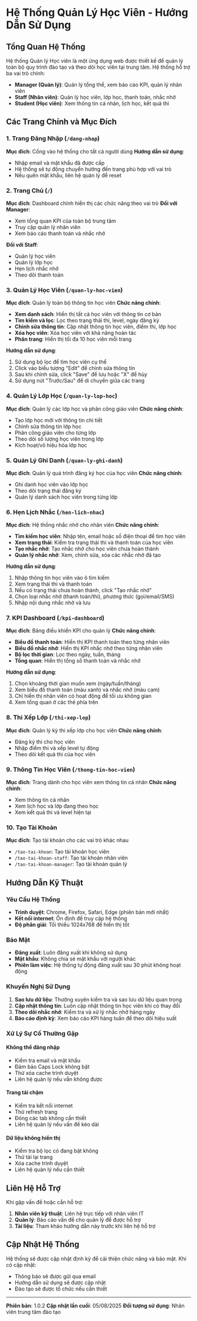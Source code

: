 # Hệ Thống Quản Lý Học Viên - Hướng Dẫn Sử Dụng

## Tổng Quan Hệ Thống

Hệ thống Quản lý Học viên là một ứng dụng web được thiết kế để quản lý toàn bộ quy trình đào tạo và theo dõi học viên tại trung tâm. Hệ thống hỗ trợ ba vai trò chính:

- **Manager (Quản lý)**: Quản lý tổng thể, xem báo cáo KPI, quản lý nhân viên
- **Staff (Nhân viên)**: Quản lý học viên, lớp học, thanh toán, nhắc nhở
- **Student (Học viên)**: Xem thông tin cá nhân, lịch học, kết quả thi

## Các Trang Chính và Mục Đích

### 1. Trang Đăng Nhập (`/dang-nhap`)
**Mục đích**: Cổng vào hệ thống cho tất cả người dùng
**Hướng dẫn sử dụng**:
- Nhập email và mật khẩu đã được cấp
- Hệ thống sẽ tự động chuyển hướng đến trang phù hợp với vai trò
- Nếu quên mật khẩu, liên hệ quản lý để reset

### 2. Trang Chủ (`/`)
**Mục đích**: Dashboard chính hiển thị các chức năng theo vai trò
**Đối với Manager**:
- Xem tổng quan KPI của toàn bộ trung tâm
- Truy cập quản lý nhân viên
- Xem báo cáo thanh toán và nhắc nhở

**Đối với Staff**:
- Quản lý học viên
- Quản lý lớp học
- Hẹn lịch nhắc nhở
- Theo dõi thanh toán

### 3. Quản Lý Học Viên (`/quan-ly-hoc-vien`)
**Mục đích**: Quản lý toàn bộ thông tin học viên
**Chức năng chính**:
- **Xem danh sách**: Hiển thị tất cả học viên với thông tin cơ bản
- **Tìm kiếm và lọc**: Lọc theo trạng thái thi, level, ngày đăng ký
- **Chỉnh sửa thông tin**: Cập nhật thông tin học viên, điểm thi, lớp học
- **Xóa học viên**: Xóa học viên với khả năng hoàn tác
- **Phân trang**: Hiển thị tối đa 10 học viên mỗi trang

**Hướng dẫn sử dụng**:
1. Sử dụng bộ lọc để tìm học viên cụ thể
2. Click vào biểu tượng "Edit" để chỉnh sửa thông tin
3. Sau khi chỉnh sửa, click "Save" để lưu hoặc "X" để hủy
4. Sử dụng nút "Trước/Sau" để di chuyển giữa các trang

### 4. Quản Lý Lớp Học (`/quan-ly-lop-hoc`)
**Mục đích**: Quản lý các lớp học và phân công giáo viên
**Chức năng chính**:
- Tạo lớp học mới với thông tin chi tiết
- Chỉnh sửa thông tin lớp học
- Phân công giáo viên cho từng lớp
- Theo dõi số lượng học viên trong lớp
- Kích hoạt/vô hiệu hóa lớp học

### 5. Quản Lý Ghi Danh (`/quan-ly-ghi-danh`)
**Mục đích**: Quản lý quá trình đăng ký học của học viên
**Chức năng chính**:
- Ghi danh học viên vào lớp học
- Theo dõi trạng thái đăng ký
- Quản lý danh sách học viên trong từng lớp

### 6. Hẹn Lịch Nhắc (`/hen-lich-nhac`)
**Mục đích**: Hệ thống nhắc nhở cho nhân viên
**Chức năng chính**:
- **Tìm kiếm học viên**: Nhập tên, email hoặc số điện thoại để tìm học viên
- **Xem trạng thái**: Kiểm tra trạng thái thi và thanh toán của học viên
- **Tạo nhắc nhở**: Tạo nhắc nhở cho học viên chưa hoàn thành
- **Quản lý nhắc nhở**: Xem, chỉnh sửa, xóa các nhắc nhở đã tạo

**Hướng dẫn sử dụng**:
1. Nhập thông tin học viên vào ô tìm kiếm
2. Xem trạng thái thi và thanh toán
3. Nếu có trạng thái chưa hoàn thành, click "Tạo nhắc nhở"
4. Chọn loại nhắc nhở (thanh toán/thi), phương thức (gọi/email/SMS)
5. Nhập nội dung nhắc nhở và lưu

### 7. KPI Dashboard (`/kpi-dashboard`)
**Mục đích**: Bảng điều khiển KPI cho quản lý
**Chức năng chính**:
- **Biểu đồ thanh toán**: Hiển thị KPI thanh toán theo từng nhân viên
- **Biểu đồ nhắc nhở**: Hiển thị KPI nhắc nhở theo từng nhân viên
- **Bộ lọc thời gian**: Lọc theo ngày, tuần, tháng
- **Tổng quan**: Hiển thị tổng số thanh toán và nhắc nhở

**Hướng dẫn sử dụng**:
1. Chọn khoảng thời gian muốn xem (ngày/tuần/tháng)
2. Xem biểu đồ thanh toán (màu xanh) và nhắc nhở (màu cam)
3. Chỉ hiển thị nhân viên có hoạt động để tối ưu không gian
4. Xem tổng quan ở các thẻ phía trên

### 8. Thi Xếp Lớp (`/thi-xep-lop`)
**Mục đích**: Quản lý kỳ thi xếp lớp cho học viên
**Chức năng chính**:
- Đăng ký thi cho học viên
- Nhập điểm thi và xếp level tự động
- Theo dõi kết quả thi của học viên

### 9. Thông Tin Học Viên (`/thong-tin-hoc-vien`)
**Mục đích**: Trang dành cho học viên xem thông tin cá nhân
**Chức năng chính**:
- Xem thông tin cá nhân
- Xem lịch học và lớp đang theo học
- Xem kết quả thi và level hiện tại

### 10. Tạo Tài Khoản
**Mục đích**: Tạo tài khoản cho các vai trò khác nhau
- `/tao-tai-khoan`: Tạo tài khoản học viên
- `/tao-tai-khoan-staff`: Tạo tài khoản nhân viên
- `/tao-tai-khoan-manager`: Tạo tài khoản quản lý

## Hướng Dẫn Kỹ Thuật

### Yêu Cầu Hệ Thống
- **Trình duyệt**: Chrome, Firefox, Safari, Edge (phiên bản mới nhất)
- **Kết nối internet**: Ổn định để truy cập hệ thống
- **Độ phân giải**: Tối thiểu 1024x768 để hiển thị tốt

### Bảo Mật
- **Đăng xuất**: Luôn đăng xuất khi không sử dụng
- **Mật khẩu**: Không chia sẻ mật khẩu với người khác
- **Phiên làm việc**: Hệ thống tự động đăng xuất sau 30 phút không hoạt động

### Khuyến Nghị Sử Dụng
1. **Sao lưu dữ liệu**: Thường xuyên kiểm tra và sao lưu dữ liệu quan trọng
2. **Cập nhật thông tin**: Luôn cập nhật thông tin học viên khi có thay đổi
3. **Theo dõi nhắc nhở**: Kiểm tra và xử lý nhắc nhở hàng ngày
4. **Báo cáo định kỳ**: Xem báo cáo KPI hàng tuần để theo dõi hiệu suất

### Xử Lý Sự Cố Thường Gặp

#### Không thể đăng nhập
- Kiểm tra email và mật khẩu
- Đảm bảo Caps Lock không bật
- Thử xóa cache trình duyệt
- Liên hệ quản lý nếu vẫn không được

#### Trang tải chậm
- Kiểm tra kết nối internet
- Thử refresh trang
- Đóng các tab không cần thiết
- Liên hệ quản lý nếu vấn đề kéo dài

#### Dữ liệu không hiển thị
- Kiểm tra bộ lọc có đang bật không
- Thử tải lại trang
- Xóa cache trình duyệt
- Liên hệ quản lý nếu cần thiết

## Liên Hệ Hỗ Trợ

Khi gặp vấn đề hoặc cần hỗ trợ:
1. **Nhân viên kỹ thuật**: Liên hệ trực tiếp với nhân viên IT
2. **Quản lý**: Báo cáo vấn đề cho quản lý để được hỗ trợ
3. **Tài liệu**: Tham khảo hướng dẫn này trước khi liên hệ hỗ trợ

## Cập Nhật Hệ Thống

Hệ thống sẽ được cập nhật định kỳ để cải thiện chức năng và bảo mật. Khi có cập nhật:
- Thông báo sẽ được gửi qua email
- Hướng dẫn sử dụng sẽ được cập nhật
- Đào tạo sẽ được tổ chức nếu cần thiết

---

**Phiên bản**: 1.0.2
**Cập nhật lần cuối**: 05/08/2025
**Đối tượng sử dụng**: Nhân viên trung tâm đào tạo
